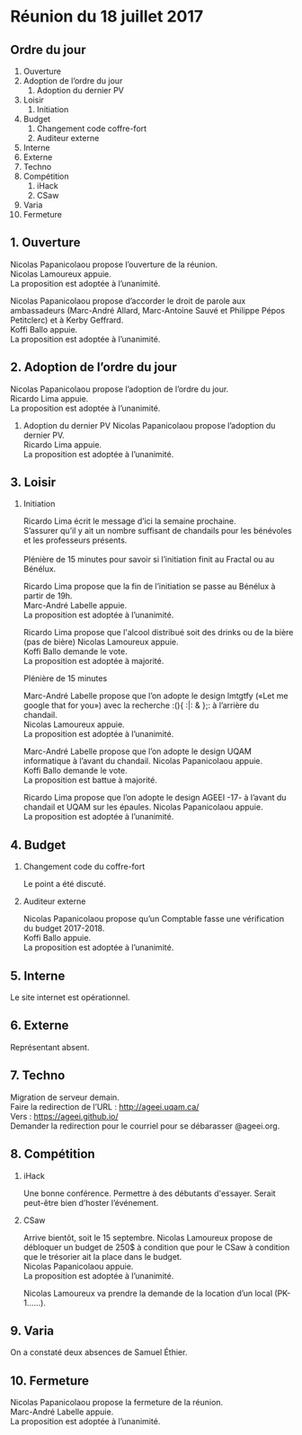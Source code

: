 # Réunion du 18 juillet 2017

## Ordre du jour
1. Ouverture
2. Adoption de l’ordre du jour
	1. Adoption du dernier PV
3. Loisir
	1. Initiation
4. Budget
	1. Changement code coffre-fort
	2. Auditeur externe
5. Interne
6. Externe
7. Techno
8. Compétition
	1. iHack
	2. CSaw
9. Varia
10. Fermeture


## 1. Ouverture
Nicolas Papanicolaou propose l’ouverture de la réunion.<br>
Nicolas Lamoureux appuie.<br>
La proposition est adoptée à l’unanimité.

Nicolas Papanicolaou propose d’accorder le droit de parole aux ambassadeurs (Marc-André Allard, Marc-Antoine Sauvé et Philippe Pépos Petitclerc) et à Kerby Geffrard.<br>
Koffi Ballo appuie.<br>
La proposition est adoptée à l’unanimité.

## 2. Adoption de l’ordre du jour
Nicolas Papanicolaou propose l’adoption de l’ordre du jour.<br>
Ricardo Lima appuie.<br>
La proposition est adoptée à l’unanimité.

1. Adoption du dernier PV
Nicolas Papanicolaou propose l’adoption du dernier PV.<br>
Ricardo Lima appuie.<br>
La proposition est adoptée à l’unanimité.

## 3. Loisir
1. Initiation

	Ricardo Lima écrit le message d’ici la semaine prochaine. <br>
	S’assurer qu’il y ait un nombre suffisant de chandails pour les bénévoles et les professeurs présents.<br> <br>
	Plénière de 15 minutes pour savoir si l’initiation finit au Fractal ou au Bénélux.

	Ricardo Lima propose que la fin de l’initiation se passe au Bénélux à partir de 19h.<br>
	Marc-André Labelle appuie.<br>
	La proposition est adoptée à l’unanimité.

	Ricardo Lima propose que l'alcool distribué soit des drinks ou de la bière (pas de bière) Nicolas Lamoureux appuie.<br>
	Koffi Ballo demande le vote.<br>
	La proposition est adoptée à majorité.

	Plénière de 15 minutes

	Marc-André Labelle propose que l’on adopte le design lmtgtfy («Let me google that for you») avec la recherche :(){ :|: & };: à l’arrière du chandail.<br>
	Nicolas Lamoureux appuie.  <br>
	La proposition est adoptée à l’unanimité.

	Marc-André Labelle propose que l’on adopte le design UQAM informatique à l’avant du chandail.
	Nicolas Papanicolaou appuie.<br>
	Koffi Ballo demande le vote.<br>
	La proposition est battue à majorité.

	Ricardo Lima propose que l’on adopte le design AGEEI -17- à l’avant du chandail et UQAM sur les épaules.
	Nicolas Papanicolaou appuie.<br>
	La proposition est adoptée à l’unanimité.

## 4. Budget
1. Changement code du coffre-fort

	Le point a été discuté.
2. Auditeur externe

	Nicolas Papanicolaou propose qu’un Comptable fasse une vérification du budget 2017-2018.<br>
	Koffi Ballo appuie.<br>
	La proposition est adoptée à l’unanimité.

## 5. Interne
Le site internet est opérationnel.

## 6. Externe
Représentant absent.

## 7. Techno
Migration de serveur demain.<br>
Faire la redirection de l’URL : http://ageei.uqam.ca/ <br>
Vers : https://ageei.github.io/ <br>
Demander la redirection pour le courriel pour se débarasser @ageei.org.

## 8. Compétition
1. iHack

	Une bonne conférence.
	Permettre à des débutants d'essayer.
	Serait peut-être bien d’hoster l’événement.

2. CSaw

	Arrive bientôt, soit le 15 septembre.
	Nicolas Lamoureux propose de débloquer un budget de 250$ à condition que pour le CSaw à condition que le trésorier ait la place dans le budget.<br>
	Nicolas Papanicolaou appuie.<br>
	La proposition est adoptée à l’unanimité.

	Nicolas Lamoureux va prendre la demande de la location d’un local (PK-1......).

## 9. Varia
On a constaté deux absences de Samuel Éthier.

## 10. Fermeture
Nicolas Papanicolaou propose la fermeture de la réunion. <br>
Marc-André Labelle appuie. <br>
La proposition est adoptée à l’unanimité.

